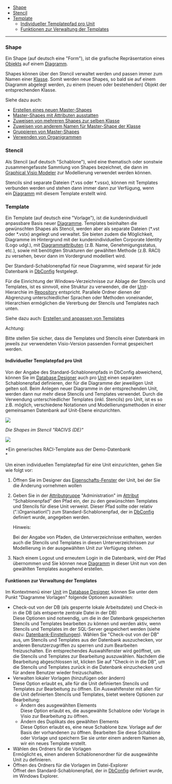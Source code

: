 -   [Shape](#shape)
-   [Stencil](#stencil)
-   [Template](#template)
    -   [Individueller Templatepfad pro Unit](#individueller-templatepfad-pro-unit)
    -   [Funktionen zur Verwaltung der Templates](#funktionen-zur-verwaltung-der-templates)

------------------------------------------------------------------------

### Shape

Ein Shape (auf deutsch eine "Form"), ist die grafische Repräsentation
eines [Objekts](Objekt) auf einem [Diagramm](Diagramm).

Shapes können über den Stencil verwaltet werden und passen immer zum
Namen einer [Klasse](Klasse). Somit werden neue Shapes, so bald sie auf
einem Diagramm abgelegt werden, zu einem (neuen oder bestehenden) Objekt
der entsprechenden Klasse.

Siehe dazu auch: 

-   [Erstellen eines neuen
    Master-Shapes](Erstellen_eines_neuen_Master-Shapes)
-   [Master-Shapes mit Attributen
    ausstatten](http://help.process4.biz/confluence/display/DOC/Neue+Master-Shapes+erstellen#NeueMaster-Shapeserstellen-Master-ShapesmitAttributenausstatten)
-   [Zuweisen von mehreren Shapes zur selben
    Klasse](Zuweisen_von_mehreren_Shapes_zur_selben_Klasse)
-   [Zuweisen von anderem Namen für Master-Shape der
    Klasse](Zuweisen_von_anderem_Namen_für_Master-Shape_der_Klasse)
-   [Gruppieren von Master-Shapes](Gruppieren_von_Master-Shapes)
-   [Verwenden von Organigrammen](Verwenden_von_Organigrammen)

### Stencil

Als Stencil (auf deutsch "Schablone"), wird eine thematisch oder
sonstwie zusammengefasste Sammlung von Shapes bezeichnet, die dann im
[Graphical Visio Modeler](Graphical_Visio_Modeler) zur Modellierung
verwendet werden können.

Stencils sind separate Dateien (\*.vss oder \*.vssx), können mit
Templates verbunden werden und stehen dann immer dann zur Verfügung,
wenn ein [Diagramm](Diagramm) mit diesem Template erstellt wird.

### Template

Ein Template (auf deutsch eine "Vorlage"), ist die kundenindividuell
anpassbare Basis neuer [Diagramme](Diagramm). Templates beinhalten die
gewünschten Shapes als Stencil, werden aber als separate Dateien (\*.vst
oder \*.vstx) angelegt und verwaltet. Sie bieten zudem die Möglichkeit,
Diagramme im Hintergrund mit der kundenindividuellen Corporate Identity
(Logo udgl.), mit [Diagrammattributen](Attributgruppe_Attribut) (z.B.
Name, Genehmigungsstatus, etc.), sowie mit benötigten Strukturen der
gewählten Methode (z.B. RACI) zu versehen, bevor dann im Vordergrund
modelliert wird.

Der Standard-Schablonenpfad für neue Diagramme, wird separat für jede
Datenbank in [DbConfig](DbConfig_Verwalten_von_Datenbanken) festgelegt.

Für die Einrichtung der Windows-Verzeichnisse zur Ablage der Stencils
und Templates, ist es sinnvoll, eine Struktur zu verwenden, die der
[Unit](Unit)-Hierarchie im [Repository](Repository) entspricht.
Parallele Ordner dienen der Abgrenzung unterschiedlicher Sprachen oder
Methoden voneinander, Hierarchien ermöglichen die Vererbung der Stencils
und Templates nach unten.

Siehe dazu auch: [Erstellen und anpassen von
Templates](Erstellen_und_anpassen_von_Templates)

Achtung:

Bitte stellen Sie sicher, dass die Templates und Stencils einer
Datenbank im jeweils zur verwendeten Visio-Version passenden Format
gespeichert werden.

#### Individueller Templatepfad pro Unit

Von der Angabe des Standard-Schablonenpfads in DbConfig abweichend,
können Sie im [Database Designer](Database_Designer) auch pro
[Unit](Unit) einen separaten Schablonenpfad definieren, der für die
Diagramme der jeweiligen Unit gelten soll. Beim Anlegen neuer Diagramme
in der entsprechenden Unit, werden dann nur mehr diese Stencils und
Templates verwendet. Durch die Verwendung unterschiedlicher Templates
(inkl. Stencils) pro Unit, ist es so z.B. möglich, verschiedene
Notationen und Modellierungsmethoden in einer gemeinsamen Datenbank auf
Unit-Ebene einzurichten.

![](//images.ctfassets.net/utx1h0gfm1om/6q73eLP21OA8SsEYqaimQy/fd159939c4402c8d4e7e4ff24d2d6f6f/1017800.png)

*Die Shapes im Stencil "RACIVS (DE)"*

*![](//images.ctfassets.net/utx1h0gfm1om/DD3Y5JAlm84AEIm6qmMqm/c93c56a0dab25493df9319df3dd4e360/1017806.png)*

*Ein generisches RACI-Template aus der Demo-Datenbank  
*

Um einen individuellen Templatepfad für eine Unit einzurichten, gehen
Sie wie folgt vor:

1.  Öffnen Sie im Designer das
    [Eigenschafts-Fenster](Eigenschaften_Dialogfenster_) der Unit, bei
    der Sie die Änderung vornehmen wollen
2.  Geben Sie in der [Attributgruppe](Attributgruppe_Attribut)
    "Administration" im [Attribut](Attributgruppe_Attribut)
    "Schablonenpfad" den Pfad ein, der zu den gewünschten Templates und
    Stencils für diese Unit verweist. Dieser Pfad sollte oder relativ
    (".\\Organisation\\") zum Standard-Schablonenpfad, der
    in [DbConfig](DbConfig_Verwalten_von_Datenbanken) definiert wurde,
    angegeben werden. 

    Hinweis:

    Bei der Angabe von Pfaden, die Unterverzeichnisse enthalten, werden
    auch die Stencils und Templates in diesen Unterverzeichnissen zur
    Modellierung in der ausgewählten Unit zur Verfügung stehen. 

3.  Nach einem Logout und erneutem Login in die Datenbank, wird der Pfad
    übernommen und Sie können neue [Diagramm](Diagramm) in dieser Unit
    nun von den gewählten Templates ausgehend erstellen.

#### Funktionen zur Verwaltung der Templates

Im Kontextmenü einer [Unit](Unit) im [Database
Designer](Database_Designer), können Sie unter dem Punkt "Diagramme
Vorlagen" folgende Optionen auswählen:

-   Check-out von der DB (als gesperrte lokale Arbeitsdatei) und
    Check-in in die DB (als entsperrte zentrale Datei in der DB)  
    Diese Optionen sind notwendig, um die in der Datenbank gespeicherten
    Stencils und Templates bearbeiten zu können und werden aktiv, wenn
    Stencils und Templates im der SQL-Server gespeichert werden (siehe
    dazu: [Datenbank-Einstellungen](Datenbank-Einstellungen)). Wählen
    Sie "Check-out von der DB" aus, um Stencils und Templates aus der
    Datenbank auszuchecken, vor anderen Benutzerzugriffen zu sperren und
    zum Bearbeiten freizuschalten. Ein entsprechendes Auswahlfenster
    wird geöffnet, um die Stencils und Templates zur Bearbeitung
    auszuwählen. Nachdem die Bearbeitung abgeschlossen ist, klicken Sie
    auf "Check-in in die DB", um die Stencils und Templates zurück in
    die Datenbank einzuchecken und für andere Benutzer wieder
    freizuschalten.
-   Verwalten lokaler Vorlagen (hinzufügen oder ändern)  
    Diese Option erlaubt es, alle für die Unit definierten Stencils und
    Templates zur Bearbeitung zu öffnen. Ein Auswahlfenster mit allen
    für die Unit definierten Stencils und Templates, bietet weitere
    Optionen zur Bearbeitung:
    -   Ändern des ausgewählten Elements  
        Diese Option erlaubt es, die ausgewählte Schablone oder Vorlage
        in Visio zur Bearbeitung zu öffnen.
    -   Ändern des Duplikats des gewählten Elements  
        Diese Option erlaubt es, eine neue Schablone bzw. Vorlage auf
        der Basis der vorhandenen zu öffnen. Bearbeiten Sie diese
        Schablone oder Vorlage und speichern Sie sie unter einem anderem
        Namen ab, wir ein neues Template erstellt.
-   Wählen des Ordners für die Vorlagen  
    Ermöglicht es, einen anderen Schablonenordner für die ausgewählte
    Unit zu definieren.
-   Öffnen des Ordners für die Vorlagen im Datei-Explorer  
    Öffnet den Standard-Schablonenpfad, der
    in [DbConfig](DbConfig_Verwalten_von_Datenbanken) definiert wurde,
    im Windows Explorer.


